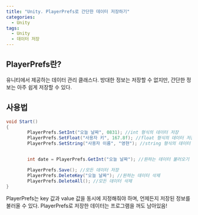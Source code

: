```yaml
---
title: "Unity. PlayerPrefs로 간단한 데이터 저장하기"
categories:
  - Unity
tags:
  - Unity
  - 데이터 저장
---
```


## PlayerPrefs란?

유니티에서 제공하는 데이터 관리 클래스다. 방대한 정보는 저장할 수 없지만, 간단한 정보는 아주 쉽게 저장할 수 있다.

## 사용법

```c#
void Start()
{
        PlayerPrefs.SetInt("오늘 날짜", 0831); //int 형식의 데이터 저장
        PlayerPrefs.SetFloat("사용자 키", 167.8f); //float 형식의 데이터 저장
        PlayerPrefs.SetString("사용자 이름", "영현"); //string 형식의 데이터 저장


        int date = PlayerPrefs.GetInt("오늘 날짜"); //원하는 데이터 불러오기

        PlayerPrefs.Save(); //모든 데이터 저장
        PlayerPrefs.DeleteKey("오늘 날짜"); //원하는 데이터 삭제
        PlayerPrefs.DeleteAll(); //모든 데이터 삭제
}
```

PlayerPrefs는 key 값과 value 값을 동시에 지정해줘야 하며, 언제든지 저장된 정보를 불러올 수 있다. PlayerPrefs로 저장한 데이터는 프로그램을 꺼도 남아있음!